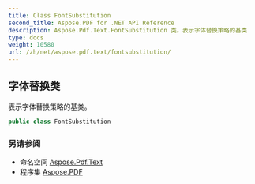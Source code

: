 ```yaml
---
title: Class FontSubstitution
second_title: Aspose.PDF for .NET API Reference
description: Aspose.Pdf.Text.FontSubstitution 类。表示字体替换策略的基类
type: docs
weight: 10580
url: /zh/net/aspose.pdf.text/fontsubstitution/
---
```

## 字体替换类

表示字体替换策略的基类。

```csharp
public class FontSubstitution
```

### 另请参阅

* 命名空间 [Aspose.Pdf.Text](../../aspose.pdf.text/)
* 程序集 [Aspose.PDF](../../)